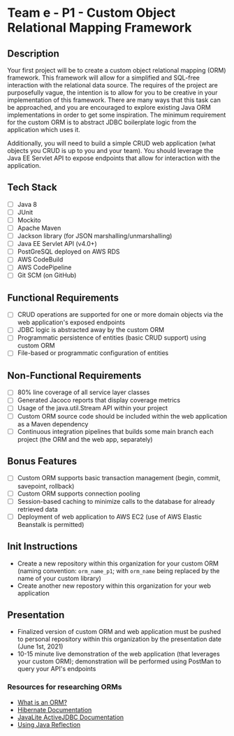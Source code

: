 # Team e - P1 - Custom Object Relational Mapping Framework

## Description

Your first project will be to create a custom object relational mapping (ORM) framework. This framework will allow for a simplified and SQL-free interaction with the relational data source. The requires of the project are purposefully vague, the intention is to allow for you to be creative in your implementation of this framework. There are many ways that this task can be approached, and you are encouraged to explore existing Java ORM implementations in order to get some inspiration. The minimum requirement for the custom ORM is to abstract JDBC boilerplate logic from the application which uses it.

Additionally, you will need to build a simple CRUD web application (what objects you CRUD is up to you and your team). You should leverage the Java EE Servlet API to expose endpoints that allow for interaction with the application.

## Tech Stack
- [ ] Java 8
- [ ] JUnit
- [ ] Mockito
- [ ] Apache Maven
- [ ] Jackson library (for JSON marshalling/unmarshalling)
- [ ] Java EE Servlet API (v4.0+)
- [ ] PostGreSQL deployed on AWS RDS
- [ ] AWS CodeBuild
- [ ] AWS CodePipeline
- [ ] Git SCM (on GitHub)

## Functional Requirements
- [ ] CRUD operations are supported for one or more domain objects via the web application's exposed endpoints
- [ ] JDBC logic is abstracted away by the custom ORM 
- [ ] Programmatic persistence of entities (basic CRUD support) using custom ORM
- [ ] File-based or programmatic configuration of entities

## Non-Functional Requirements
- [ ] 80% line coverage of all service layer classes
- [ ] Generated Jacoco reports that display coverage metrics
- [ ] Usage of the java.util.Stream API within your project
- [ ] Custom ORM source code should be included within the web application as a Maven dependency
- [ ] Continuous integration pipelines that builds some main branch each project (the ORM and the web app, separately)

## Bonus Features
- [ ] Custom ORM supports basic transaction management (begin, commit, savepoint, rollback) 
- [ ] Custom ORM supports connection pooling
- [ ] Session-based caching to minimize calls to the database for already retrieved data
- [ ] Deployment of web application to AWS EC2 (use of AWS Elastic Beanstalk is permitted) 

## Init Instructions
- Create a new repository within this organization for your custom ORM (naming convention: `orm_name_p1`; with `orm_name` being replaced by the name of your custom library)
- Create another new repostory within this organization for your web application

## Presentation
- Finalized version of custom ORM and web application must be pushed to personal repository within this organization by the presentation date (June 1st, 2021)
- 10-15 minute live demonstration of the web application (that leverages your custom ORM); demonstration will be performed using PostMan to query your API's endpoints

### Resources for researching ORMs
- [What is an ORM?](https://blog.bitsrc.io/what-is-an-orm-and-why-you-should-use-it-b2b6f75f5e2a)
- [Hibernate Documentation](https://hibernate.org/orm/documentation/5.4/)
- [JavaLite ActiveJDBC Documentation](https://javalite.io/documentation)
- [Using Java Reflection](https://www.oracle.com/technical-resources/articles/java/javareflection.html)
